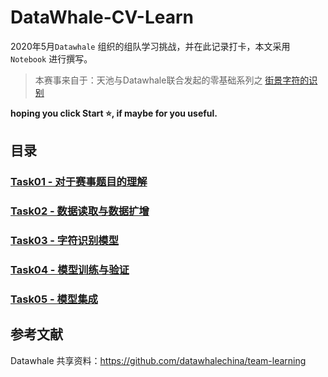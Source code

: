 # DataWhale-CV-Learn

2020年5月`Datawhale` 组织的组队学习挑战，并在此记录打卡，本文采用 `Notebook` 进行撰写。

> 本赛事来自于：天池与Datawhale联合发起的零基础系列之 [街景字符的识别](https://tianchi.aliyun.com/competition/entrance/531795/introduction)

**hoping you click Start ⭐, if maybe for you useful.**

## 目录

### [Task01 - 对于赛事题目的理解](Task01-赛事题目的理解.ipynb)


### [Task02 - 数据读取与数据扩增](Task02-BaseLine.ipynb)


### [Task03 - 字符识别模型](Task03-字符识别模型.md)


### [Task04 - 模型训练与验证](Task04-模型训练与验证.md)


### [Task05 - 模型集成](Task05-模型集成.md)


## 参考文献

Datawhale 共享资料：https://github.com/datawhalechina/team-learning

